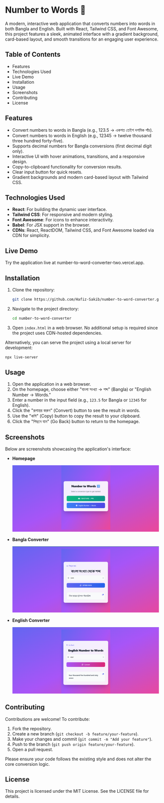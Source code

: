 # Number to Words 🔢

A modern, interactive web application that converts numbers into words in both Bangla and English. Built with React, Tailwind CSS, and Font Awesome, this project features a sleek, animated interface with a gradient background, card-based layout, and smooth transitions for an engaging user experience.

## Table of Contents

- Features
- Technologies Used
- Live Demo
- Installation
- Usage
- Screenshots
- Contributing
- License

## Features

- Convert numbers to words in Bangla (e.g., 123.5 → একশত তেইশ দশমিক পাঁচ).
- Convert numbers to words in English (e.g., 12345 → twelve thousand three hundred forty-five).
- Supports decimal numbers for Bangla conversions (first decimal digit only).
- Interactive UI with hover animations, transitions, and a responsive design.
- Copy-to-clipboard functionality for conversion results.
- Clear input button for quick resets.
- Gradient backgrounds and modern card-based layout with Tailwind CSS.

## Technologies Used

- **React**: For building the dynamic user interface.
- **Tailwind CSS**: For responsive and modern styling.
- **Font Awesome**: For icons to enhance interactivity.
- **Babel**: For JSX support in the browser.
- **CDNs**: React, ReactDOM, Tailwind CSS, and Font Awesome loaded via CDN for simplicity.

## Live Demo

Try the application live at number-to-word-converter-two.vercel.app.

## Installation

1. Clone the repository:

   ```bash
   git clone https://github.com/Hafiz-Sakib/number-to-word-converter.git
   ```

2. Navigate to the project directory:

   ```bash
   cd number-to-word-converter
   ```

3. Open `index.html` in a web browser. No additional setup is required since the project uses CDN-hosted dependencies.

Alternatively, you can serve the project using a local server for development:

```bash
npx live-server
```

## Usage

1. Open the application in a web browser.
2. On the homepage, choose either "বাংলা সংখ্যা → শব্দ" (Bangla) or "English Number → Words."
3. Enter a number in the input field (e.g., `123.5` for Bangla or `12345` for English).
4. Click the "রূপান্তর করুন" (Convert) button to see the result in words.
5. Use the "কপি" (Copy) button to copy the result to your clipboard.
6. Click the "পিছনে যান" (Go Back) button to return to the homepage.

## Screenshots

Below are screenshots showcasing the application's interface:

- **Homepage**

  ![Homepage](./home.png)

- **Bangla Converter**

  ![Bangla Converter](./bangla.png)

- **English Converter**

  ![English Converter](./english.png)

## Contributing

Contributions are welcome! To contribute:

1. Fork the repository.
2. Create a new branch (`git checkout -b feature/your-feature`).
3. Make your changes and commit (`git commit -m "Add your feature"`).
4. Push to the branch (`git push origin feature/your-feature`).
5. Open a pull request.

Please ensure your code follows the existing style and does not alter the core conversion logic.

## License

This project is licensed under the MIT License. See the LICENSE file for details.
